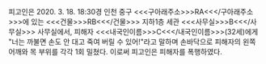 피고인은 2020. 3. 18. 18:30경 인천 중구 <<<구아래주소>>>RA<<</구아래주소>>>에 있는 <<<건물>>>RB<<</건물>>> 지하1층 세관 <<<사무실>>>B<<</사무실>>> 사무실에서, 피해자 <<<내국인이름>>>C<<</내국인이름>>>(32세)에게 "너는 까불면 손도 안 대고 죽여 버릴 수 있어!"라고 말하며 손바닥으로 피해자의 왼쪽 어깨와 목 부위를 각각 1회 밀쳤다.
이로써 피고인은 피해자를 폭행하였다.